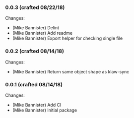 ### 0.0.3 (crafted 08/22/18)

Changes:

  * (Mike Bannister) Delint
  * (Mike Bannister) Add readme
  * (Mike Bannister) Export helper for checking single file

### 0.0.2 (crafted 08/14/18)

Changes:

  * (Mike Bannister) Return same object shape as klaw-sync

### 0.0.1 (crafted 08/14/18)

Changes:

  * (Mike Bannister) Add CI
  * (Mike Bannister) Initial package
